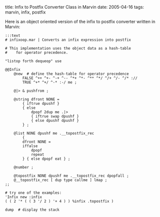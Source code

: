 title: Infix to Postfix Converter Class in Marvin
date: 2005-04-16
tags: marvin, infix, postfix

Here is an object oriented version of the infix to postfix converter written in Marvin:


    :::text
    # infixoop.mar | Converts an infix expression into postfix

    # This implementation uses the object data as a hash-table
    #    for operator precedence.

    "listop forth dequeop" use

    @@Infix
        @new  # define the hash-table for operator precedence
            FALSE ^++ ^+- ^-+ ^-- ^*+ ^*- ^** ^*/ ^/+ ^/- ^/* ://
            TRUE ^+* ^+/ ^-* :-/ me ;

        @|> & pushfrom ;

        @string dfront NONE =
            { iftrue dpushf }
            { else
                dpopf 2dup me .|>
                { iftrue swap dpushf }
                { else dpushf dpushf }
            } ;

        @list NONE dpushf me .__topostfix_rec
            {
            dfront NONE =
            iffalse
                dpopf
                repeat
            } { else dpopf eat } ;

        @number ;

        @topostfix NONE dpushf me .__topostfix_rec dpopfall ;
        @__topostfix_rec [ dup type callme ] lmap ;
    ;;

    # try one of the examples:
    'Infix new :infix
    ( ( 2 '* ( ( 3 '/ 2 ) '+ 4 ) ) %infix .topostfix )

    dump  # display the stack
